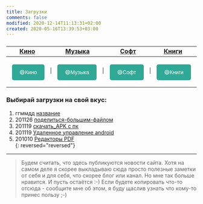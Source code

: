 ```yaml
---
title: Загрузки
comments: false
modified: 2020-12-14T11:13:31+02:00
created: 2020-05-16T13:39:53+03:00
---
```

<table><tbody style="width:100%;display:table;text-align:center;"><tr>
  <td><a href="./kino"><b>Кино</b></a></td>
  <td><a href="./music"><b>Музыка</b></a></td>
  <td><a href="./soft"><b>Софт</b></a></td>
  <td><a href="./books"><b>Книги</b></a></td>
</tr></tbody></table>

<!--  -->
<style>
.big {
    /*line-height: 300%;*/
    text-decoration: none;
    background: #30A896;
    color: #fff;
    margin: 4px;
    padding-inline: 20px;
    font-family: arial;
    border-radius: 5px;
    -moz-transition: all 0.3s 0.01s ease;
    -o-transition: all 0.3s 0.01s ease;
    -webkit-transition: all 0.3s 0.01s ease;
}
</style>

<p style = "line-height: 300%; min-height: 1em; display: flex; justify-content: space-evenly; flex-direction: row;">
<a class="big" href="./kino">😄Кино</a> | 
<a class="big" href="./music">😄Музыка</a> | 
<a class="big" href="./soft">😄Софт</a> | 
<a class="big" href="./books">😄Книги</a>
</p>


***

### Выбирай загрузки на свой вкус:

1. ггммдд [название](./)
1. 201126 [поделиться-большим-файлом](./201126_поделиться-большим-файлом.md)
1. 201119 [скачать_APK с пк](./201119_скачать_APK.md)
1. 201119 [Удаленное управление android](./201119_удаленное_управление_android.md)
1. 201010 [Редакторы PDF](./201010_Редакторы_PDF.md)  
{: reversed="reversed"}





<!--
Мини-табличка

[![logo]](./kino.md) | [![logo]](./music.md) | [![logo]](./soft.md) | [![logo]](./books.md)
:-:|:-:|:-:|:-:
[**Кино**](./kino.md) | [**Музыка**](./music.md) | [**Софт**](./soft.md) | [**Книги**](./books.md)

Еще таблички


[![logo]<br>**Кино**](./kino.md)   | [![][logo]<br>**Софт**](./soft.md)
:-:|:-:
[![logo]<br>**Музыка**](./music.md)| [![][logo]<br>**Видео**](./video.md)
[![logo]<br>**Аудио**](./audio.md) | [![][logo]<br>**Картинки**](./images.md) 
[![logo]<br>**Книги**](./books.md) | [![][logo]<br>**и многое другое**](#other)
<img width="512px"/> | <img width="512px"/>

[logo]:../assets/icon48.png "Текст лого"


Все прикольные штуки.
Страницы списком:
* [Кино](./kino.md)
* [Софт](./soft.md)
* [Музыка](./music.md)
* [Видео](./video.md)
* [Аудио](./audio.md)
* [Картинки](./images.md)
* [Книги](./books.md)
-->



***

> Будем считать, что здесь публикуются новости сайта. Хотя на самом деле я скорее выкладываю сюда просто полезные заметки от себя и для себя, что скорее блог или канал. Но мне так больше нравится. И пусть остаётся :-)
> Если будете копировать что-то отсюда - сообщите мне об этом, я буду щаслив узнать что кому-то принес пользу ;-)
